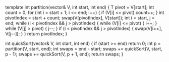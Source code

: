 template<typename T>
int partition(vector<T>& V, int start, int end)
{
    T pivot = V[start];
    int count = 0;
    for (int i = start + 1; i <= end; i++) {
        if (V[i] <= pivot)
            count++;
    }
    int pivotIndex = start + count;
    swap(V[pivotIndex], V[start]);
    int i = start, j = end;
    while (i < pivotIndex && j > pivotIndex) {
        while (V[i] <= pivot) {
            i++;
        }
        while (V[j] > pivot) {
            j--;
        }
        if (i < pivotIndex && j > pivotIndex) {
            swap(V[i++], V[j--]);
        }
    }
    return pivotIndex;
}



int quickSort(vector<T>& V, int start, int end)
{
    if (start >= end)
        return 0;
    int p = partition(V, start, end);
    int swaps = end - start;
    swaps += quickSort(V, start, p - 1);
    swaps += quickSort(V, p + 1, end);
    return swaps;
}
